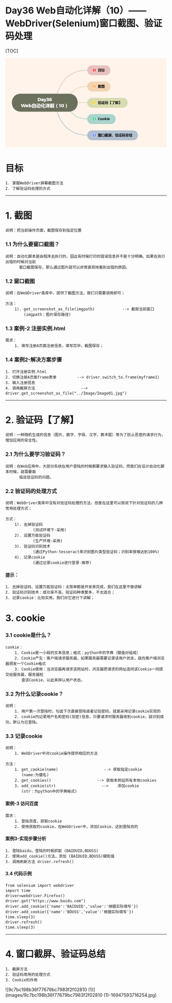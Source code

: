 # Day36 Web自动化详解（10）——WebDriver(Selenium)窗口截图、验证码处理



[TOC]

![image-20230915143008901](images/image-20230915143008901.png)



# 目标

```
1. 掌握WebDriver屏幕截图方法
2. 了解验证码处理的方式
```

------

# 1. 截图

```
说明：把当前操作页面，截图保存到指定位置
```

### 1.1 为什么要窗口截图？

```
说明：自动化脚本是由程序去执行的，因此有时候打印的错误信息并不是十分明确。如果在执行出错的时候对当前
      窗口截图保存，那么通过图片就可以非常直观地看到出错的原因。
```

### 1.2 窗口截图

```
说明：在WebDriver类库中，提供了截图方法，我们只需要调用即可；

方法：
    1). get_screenshot_as_file(imgpath)            --> 截取当前窗口
        (imgpath：图片保存路径)
```

### 1.3 案例-2 注册实例.html

```
需求：
    1. 填写注册A页面注册信息，填写完毕，截图保存；
```

### 1.4 案例2-解决方案步骤

```
1. 打开注册实例.html
2. 切换注册A页面frame表单         --> driver.switch_to.frame(myframe1)
3. 输入注册信息
4. 调用截屏方法                    --> driver.get_screenshot_as_file("../Image/Image01.jpg")
```

------

# 2. 验证码【了解】

```
说明：一种随机生成的信息（图片、数字、字母、汉字、算术题）等为了防止恶意的请求行为，增加应用的安全性。
```

### 2.1 为什么要学习验证码？

```
说明：在Web应用中，大部分系统在用户登陆的时候都要求输入验证码，而我们在设计自动化脚本时候，就需要面
      临这验证码的问题。
```

### 2.2 验证码的处理方式

```
说明：WebDriver类库中没有对验证码处理的方法，但是在这里可以叙说下针对验证码的几种常用处理方式；

方式：
    1). 去掉验证码
            (测试环境下-采用)
    2). 设置万能验证码
            (生产环境-采用)
    3). 验证码识别技术
            (通过Python-tesseract来识别图片类型验证码；识别率很难达到100%)
    4). 记录cookie
            (通过记录cookie进行登录-推荐)
```

#### 提示：

```
1. 去掉验证码、设置万能验证码：太简单都是开发来完成，我们在这里不做讲解
2. 验证码识别技术：成功率不高，验证码种类繁多，不太适合；
3. 记录cookie：比较实用，我们对它进行下讲解；
```

# 3. cookie

### 3.1 cookie是什么？



```
cookie：
    1. Cookie是一小段的文本信息；格式：python中的字典（键值对组成）
    2. Cookie产生：客户端请求服务器，如果服务器需要记录该用户状态，就向客户端浏览器颁发一个Cookie格式
    3. Cookie使用：当浏览器再请求该网站时，浏览器把请求的网址连同该Cookie一同提交给服务器，服务器检
       查该Cookie，以此来辨认用户状态。
```

### 3.2 为什么记录cookie？

```
说明：
    1. 用户第一次登陆时，勾选下次直接登陆或者记住密码，就是采用记录cookie实现的
    2. cookie内记录用户名和密码(加密)信息，只要请求时服务器收到cookie，就识别成功，默认为已登陆。
```

### 3.3 记录cookie

```
说明：
    1. WebDriver中对cookie操作提供相应的方法

方法：
    1. get_cookie(name)                    --> 获取指定cookie
       (name:为健名)
    2. get_cookies()                    --> 获取本网站所有本地cookies
    3. add_cookie(str)                    -->    添加cookie
       (str：为python中的字典格式)
```

#### 案例-3 访问百度

```
需求：
    1. 登陆百度，获取cookie
    2. 使用获取的cookie，在WebDriver中，添加Cookie，达到登陆目的
```

#### 案例3-实现步骤分析

```
1. 登陆baidu，登陆的时候抓取 (BAIDUID,BDUSS)
2. 使用add_cookie()方法，添加 (BAIDUID,BDUSS)键和值
3. 调用刷新方法 driver.refresh()
```

#### 3.4 代码示例

```
from selenium import webdriver
import time
driver=webdriver.Firefox()
driver.get("https://www.baidu.com")
driver.add_cookie({'name':'BAIDUID','value':'根据实际填写'})
driver.add_cookie({'name':'BDUSS','value':'根据实际填写'})
time.sleep(3)
driver.refresh()
time.sleep(3)
```

------

# 4. 窗口截屏、验证码总结

```
1. 截屏方法
2. 验证码常用的处理方式
3. Cookie的作用
```



![9c7bc198b36f77679bc7983f2f02810 (1)](images/9c7bc198b36f77679bc7983f2f02810 (1)-16947593716254.jpg)

